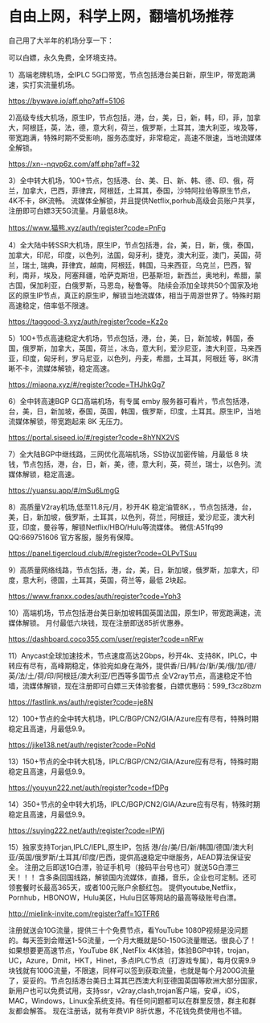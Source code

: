 # 自由上网，科学上网，翻墙机场推荐

自己用了大半年的机场分享一下：

可以白嫖，永久免费，全环境支持。

1）高端老牌机场，全IPLC 5G口带宽，节点包括港台美日新，原生IP，带宽跑满速，实打实流量机场。

https://bywave.io/aff.php?aff=5106

2)高级专线大机场，原生IP，节点包括，港，台，美，日，新，韩，印，菲，加拿大，阿根廷，英，法，德，意大利，荷兰，俄罗斯，土耳其，澳大利亚，埃及等，带宽跑满，特殊时期不受影响，服务态度好，非常稳定，高速不限速，当地流媒体全解锁。

https://xn--nqvp6z.com/aff.php?aff=32

3）全中转大机场，100+节点，包括港、台、美、日、新、韩、德、印、俄，荷兰，加拿大，巴西，菲律宾，阿根廷，土耳其，泰国，沙特阿拉伯等原生节点，4K不卡，8K流畅。 流媒体全解锁，并且提供Netflix,porhub高级会员账户共享，注册即可白嫖3天5G流量。月最低8块。

https://www.猫熊.xyz/auth/register?code=PnFg

4）全大陆中转SSR大机场，原生IP，节点包括港，台，美，日，新，俄，泰国，加拿大，印尼，印度，以色列，法国，匈牙利，捷克，澳大利亚，澳门，英国，荷兰，瑞士, 瑞典，菲律宾，越南，阿根廷，韩国，马来西亚，乌克兰，巴西，智利，南非，埃及，阿塞拜疆，哈萨克斯坦，巴基斯坦，新西兰，奥地利，希腊，蒙古国，保加利亚，白俄罗斯，马恩岛，秘鲁等。 陆续会添加全球共50个国家及地区的原生IP节点，真正的原生IP，解锁当地流媒体，相当于周游世界了。特殊时期高速稳定，倍率低不限速。

https://taggood-3.xyz/auth/register?code=Kz2o

5）100+节点高速稳定大机场，节点包括，港，台，美，日，新加坡，韩国，泰国，俄罗斯，加拿大，英国，荷兰，冰岛，意大利，爱沙尼亚，澳大利亚，马来西亚，印度，匈牙利，罗马尼亚，以色列，丹麦，希腊，土耳其，阿根廷 等，8K清晰不卡，流媒体解锁，稳定高速。

https://miaona.xyz/#/register?code=THJhkGg7

6）全中转高速BGP G口高端机场，有专属 emby 服务器可看片，节点包括港，台，美，日，新加坡，泰国，英国，韩国，俄罗斯，印度，土耳其。原生IP，当地流媒体解锁，带宽跑起来 8K 无压力。

https://portal.siseed.io/#/register?code=8hYNX2VS

7）全大陆BGP中继线路，三网优化高端机场，SS协议加密传输，月最低 8 块钱，节点包括，港，台，日，新，美，德，意大利，英，荷兰，瑞士，以色列。流媒体解锁，稳定高速。

https://yuansu.app/#/mSu6LmgG

8）高质量V2ray机场,低至11.8元/月，秒开4K 稳定油管8K，，节点包括港，台，美，日，新加坡，俄罗斯，土耳其，以色列，荷兰，阿根廷，爱沙尼亚，澳大利亚，印度，曼谷等，解锁Netflix/HBO/Hulu等流媒体。
   微信:A51fq99 QQ:669751606 官方客服，服务有保障。

https://panel.tigercloud.club/#/register?code=OLPvTSuu

9）高质量网络线路，节点包括，港，台，美，日，新加坡，俄罗斯，加拿大，印度，意大利，德国，土耳其，英国，荷兰等，最低 2块起。

https://www.franxx.codes/auth/register?code=Yph3

10）高端机场，节点包括港台美日新加坡韩国英国法国，原生IP，带宽跑满速，流媒体解锁。 月付最低六块钱，现在注册即送85折优惠券。

https://dashboard.coco355.com/user/register?code=nRFw

11）Anycast全球加速技术，节点速度高达2Gbps，秒开4k、支持8K，IPLC，中转应有尽有，高峰期稳定，体验宛如身在海外，提供香/日/韩/台/新/美/俄/加/德/英/法/土/荷/印/阿根廷/澳大利亚/巴西等多国节点 全V2ray节点，高速稳定不怕墙，流媒体解锁，现在注册即可白嫖三天体验套餐，白嫖优惠码：599_f3cz8bzm

https://fastlink.ws/auth/register?code=je8N

12）100+节点的全中转大机场，IPLC/BGP/CN2/GIA/Azure应有尽有，特殊时期稳定且高速，月最低9.9。

https://jike138.net/auth/register?code=PoNd

13）150+节点的全中转大机场，IPLC/BGP/CN2/GIA/Azure应有尽有，特殊时期稳定且高速，月最低9.9。

https://youyun222.net/auth/register?code=fDPg

14）350+节点的全中转大机场，IPLC/BGP/CN2/GIA/Azure应有尽有，特殊时期稳定且高速，月最低9.9。

https://suying222.net/auth/register?code=lPWj

15）独家支持Torjan,IPLC/IEPL,原生IP，包括 港/台/美/日/新/韩国/德国/澳大利亚/英国/俄罗斯/土耳其/印度/巴西，提供高速稳定中继服务，AEAD算法保证安全。 注册之后即送1G白漂，验证手机号（接码平台号也可）就送5G白漂三天！！！ 含多条回国线路，解锁国内流媒体，直播，音乐，企业也可定制。还可领套餐时长最高365天，或者100元账户余额红包。 提供youtube,Netflix，Pornhub，HBONOW，Hulu美区，Hulu日区等网站的最高等级账号白漂。

http://mielink-invite.com/register?aff=1GTFR6


注册就送会10G流量，提供三十个免费节点，看YouTube 1080P视频是没问题的。每天签到会赠送1-5G流量，一个月大概就是50-150G流量赠送。很良心了！ 如果想要更高速节点，YouTube 8K ,NetFlix 4K体验，体验BGP中转，trojan，UC，Azure，Dmit，HKT，Hinet，多点IPLC节点（打游戏专属），每月仅需9.9块钱就有100G流量，不限速，同样可以签到获取流量，也就是每个月200G流量了，妥妥的。节点包括港台美日土耳其巴西澳大利亚德国英国等欧洲大部分国家，新用户也可以免费试用，支持ssr，v2ray,clash,trojan客户端，安卓，iOS，MAC，Windows，Linux全系统支持。有任何问题都可以在群里反馈，群主和群友都会解答。 现在注册话，就有年费VIP 8折优惠，不花钱免费使用也不错。
